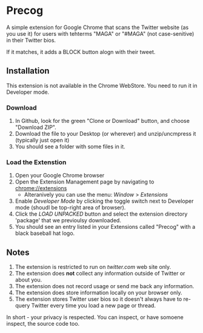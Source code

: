 # Precog

A simple extension for Google Chrome that scans the Twitter website (as you use it) for users with tehterms "MAGA" or "#MAGA" (not case-senitive) in their Twitter bios.

If it matches, it adds a BLOCK button alogn with their tweet.

## Installation

This extension is not available in the Chrome WebStore. You need to run it in Developer mode.

### Download

1. In Github, look for the green "Clone or Download" button, and choose "Download ZIP".
2. Download the file to your Desktop (or wherever) and unzip/uncmpress it (typically just open it)
3. You should see a folder with some files in it.

### Load the Extenstion

1. Open your Google Chrome browser
2. Open the Extension Management page by navigating to [chrome://extensions](chrome://extensions)
   - Alteranively you can use the menu: _Window_ > _Extensions_
3. Enable _Developer Mode_ by clicking the toggle switch next to Developer mode (shoudl be top-right area of browser).
4. Click the _LOAD UNPACKED_ button and select the extension directory 'package' that we previoulsy downloaded.
5. You should see an entry listed in your Extensions called "Precog" with a black baseball hat logo.

## Notes
1. The extension is restricted to run on _twitter.com_ web site only.
2. The extension does **not** collect any information outside of Twitter or about you.
3. The extension does not record usage or send me back any information.
3. The extension does store information locally on your browser only.
4. The extension stores Twitter user bios so it doesn't always have to re-query Twitter every time you load a new page or thread.

In short - your privacy is respected. You can inspect, or have somoene inspect, the source code too.
